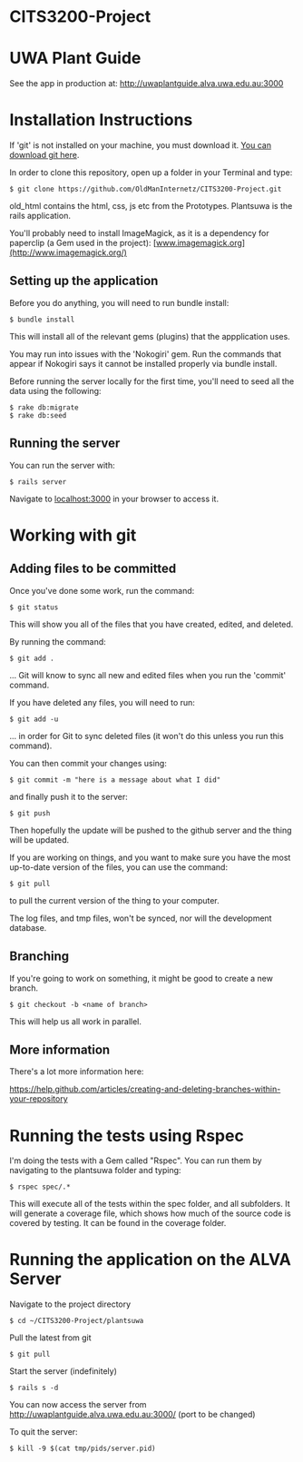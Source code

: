 CITS3200-Project
================
# UWA Plant Guide #

See the app in production at: http://uwaplantguide.alva.uwa.edu.au:3000


# Installation Instructions #

If 'git' is not installed on your machine, you must download it. [You can download git here](http://git-scm.com/downloads).

In order to clone this repository, open up a folder in your Terminal and type:

    $ git clone https://github.com/OldManInternetz/CITS3200-Project.git

old_html contains the html, css, js etc from the Prototypes. Plantsuwa is the rails application.

You'll probably need to install ImageMagick, as it is a dependency for paperclip (a Gem used in the project):
[www.imagemagick.org](http://www.imagemagick.org/)

## Setting up the application ##

Before you do anything, you will need to run bundle install:

    $ bundle install

This will install all of the relevant gems (plugins) that the appplication uses.

You may run into issues with the 'Nokogiri' gem. Run the commands that appear if Nokogiri says it cannot be installed properly via bundle install.

Before running the server locally for the first time, you'll need to seed all the data using the following:

    $ rake db:migrate
    $ rake db:seed

## Running the server ##

You can run the server with:

    $ rails server

Navigate to [localhost:3000](http://localhost:3000) in your browser to access it.


# Working with git #

## Adding files to be committed ##

Once you've done some work, run the command:

    $ git status

This will show you all of the files that you have created, edited, and deleted.

By running the command:

    $ git add .

... Git will know to sync all new and edited files when you run the 'commit' command.

If you have deleted any files, you will need to run:

    $ git add -u

... in order for Git to sync deleted files (it won't do this unless you run this command).

You can then commit your changes using:

    $ git commit -m "here is a message about what I did"

and finally push it to the server:

    $ git push
    
Then hopefully the update will be pushed to the github server and the thing will be updated.

If you are working on things, and you want to make sure you have the most up-to-date version of the files, you can use the command:

    $ git pull
    
to pull the current version of the thing to your computer.

The log files, and tmp files, won't be synced, nor will the development database.

## Branching ##

If you're going to work on something, it might be good to create a new branch.

    $ git checkout -b <name of branch>
    
This will help us all work in parallel.

## More information ##

There's a lot more information here:

https://help.github.com/articles/creating-and-deleting-branches-within-your-repository


# Running the tests using Rspec #

I'm doing the tests with a Gem called "Rspec". You can run them by navigating to the plantsuwa folder and typing: 

    $ rspec spec/.*

This will execute all of the tests within the spec folder, and all subfolders. It will generate a coverage file, which shows how much of the source code is covered by testing. It can be found in the coverage folder.


# Running the application on the ALVA Server #

Navigate to the project directory

    $ cd ~/CITS3200-Project/plantsuwa

Pull the latest from git 

    $ git pull
    
Start the server (indefinitely)

    $ rails s -d
    
You can now access the server from http://uwaplantguide.alva.uwa.edu.au:3000/ (port to be changed)
    
To quit the server:

    $ kill -9 $(cat tmp/pids/server.pid)

